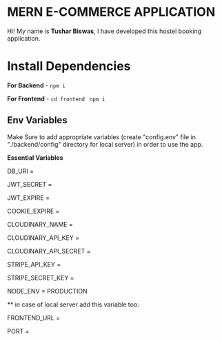 # MERN E-COMMERCE APPLICATION

Hi! My name is **Tushar Biswas**, I have developed this hostel booking application.

# Install Dependencies

**For Backend** - `npm i`

**For Frontend** - `cd frontend` ` npm i`

## Env Variables

Make Sure to add appropriate variables (create "config.env" file in "./backend/config" directory for local server) in order to use the app.

**Essential Variables**

DB_URI =

JWT_SECRET =

JWT_EXPIRE =

COOKIE_EXPIRE =

CLOUDINARY_NAME =

CLOUDINARY_API_KEY = 

CLOUDINARY_API_SECRET =

STRIPE_API_KEY =

STRIPE_SECRET_KEY =

NODE_ENV = PRODUCTION


** in case of local server add this variable too:

FRONTEND_URL =

PORT = 
